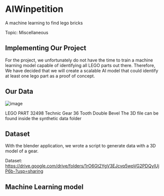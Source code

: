 # AIWinpetition
A machine learning to find lego bricks

Topic: Miscellaneous 


## Implementing Our Project


For the project, we unfortunately do not have the time to train a machine learning model capable of identifying all LEGO parts out there. Therefore, We have decided that we will create a scalable AI model that could identify at least one lego part as a proof of concept. 

## Our Data

![image](https://user-images.githubusercontent.com/73152515/120634526-effa4d00-c49d-11eb-92ec-db1d193e921a.png)

LEGO PART 32498 Technic Gear 36 Tooth Double Bevel
The 3D file can be found inside the synthetic data folder

## Dataset

With the blender application, we wrote a script to generate data with a 3D model of a gear. 

Dataset: https://drive.google.com/drive/folders/1rO6Gt2YgV3EJcvq5wpVG2PDQylUjP6b-?usp=sharing


## Machine Learning model



